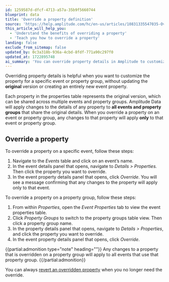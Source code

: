 ```yaml
---
id: 1259587d-dfcf-4713-a57a-35b9f5660744
blueprint: data
title: 'Override a property definition'
source: 'https://help.amplitude.com/hc/en-us/articles/10831335547035-Override-a-property'
this_article_will_help_you:
  - 'Understand the benefits of overriding a property'
  - 'Teach you how to override a property'
landing: false
exclude_from_sitemap: false
updated_by: 0c3a318b-936a-4cbd-8fdf-771a90c297f0
updated_at: 1722895748
ai_summary: 'You can override property details in Amplitude to customize a property for a specific event or property group without affecting the original version. This allows changes to apply only to the event or group you specify. To override a property for an event, go to the event details and select the property to override. For a property group, access the property group details and choose the property to override. Any changes made will only affect the selected event or group. Remember, you can revert an overridden property when needed.'
---
```

Overriding property details is helpful when you want to customize the property for a specific event or property group, without updating the **original** version or creating an entirely new event property. 

Each property in the properties table represents the original version, which can be shared across multiple events and property groups. Amplitude Data will apply changes to the details of any property to **all events and property groups** that share the original details. When you override a property on an event or property group, any changes to that property will apply **only** to that event or property group.

## Override a property

To override a property on a specific event, follow these steps:

1. Navigate to the *Events* table and click on an event’s name.
2. In the event details panel that opens, navigate to *Details > Properties.* Then click the property you want to override.
3. In the event property details panel that opens, click *Override*. You will see a message confirming that any changes to the property will apply only to that event.

To override a property on a property group, follow these steps:

1. From within *Properties*, open the *Event Properties* tab to view the event properties table.
2. Click *Property Groups* to switch to the property groups table view. Then click a property group name.
3. In the property details panel that opens, navigate to *Details > Properties*, and click the property you want to override.
4. In the event property details panel that opens, click *Override*.

{{partial:admonition type="note" heading=""}}
Any changes to a property that is overridden on a property group will apply to all events that use that property group.
{{/partial:admonition}}

You can always [revert an overridden property](/docs/data/override-property) when you no longer need the override.